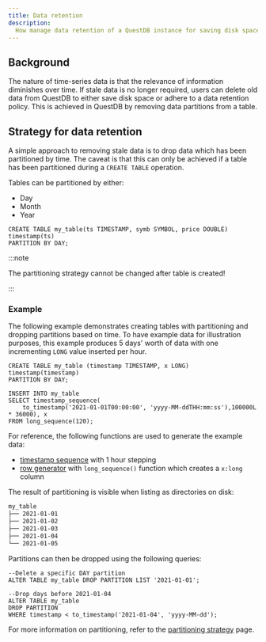 ```yaml
---
title: Data retention
description:
  How manage data retention of a QuestDB instance for saving disk space
---
```


## Background

The nature of time-series data is that the relevance of information diminishes
over time. If stale data is no longer required, users can delete old data from
QuestDB to either save disk space or adhere to a data retention policy. This is
achieved in QuestDB by removing data partitions from a table.

## Strategy for data retention

A simple approach to removing stale data is to drop data which has been
partitioned by time. The caveat is that this can only be achieved if a table has
been partitioned during a `CREATE TABLE` operation.

Tables can be partitioned by either:

- Day
- Month
- Year

```
CREATE TABLE my_table(ts TIMESTAMP, symb SYMBOL, price DOUBLE) timestamp(ts)
PARTITION BY DAY;
```

:::note

The partitioning strategy cannot be changed after table is created!

:::

### Example

The following example demonstrates creating tables with partitioning and
dropping partitions based on time. To have example data for illustration
purposes, this example produces 5 days' worth of data with one incrementing
`LONG` value inserted per hour.

```questdb-sql title="Creating a table and generating data"
CREATE TABLE my_table (timestamp TIMESTAMP, x LONG) timestamp(timestamp)
PARTITION BY DAY;

INSERT INTO my_table
SELECT timestamp_sequence(
    to_timestamp('2021-01-01T00:00:00', 'yyyy-MM-ddTHH:mm:ss'),100000L * 36000), x
FROM long_sequence(120);
```

For reference, the following functions are used to generate the example data:

- [timestamp sequence](/docs/reference/function/timestamp-generator/#timestamp_sequence) with 1 hour stepping
- [row generator](/docs/reference/function/row-generator/#long_sequence) with `long_sequence()` function which creates a `x:long` column

The result of partitioning is visible when listing as directories on disk:

```bash title="path/to/<QuestDB-root>/db"
my_table
├── 2021-01-01
├── 2021-01-02
├── 2021-01-03
├── 2021-01-04
└── 2021-01-05
```

Partitions can then be dropped using the following queries:

```
--Delete a specific DAY partition
ALTER TABLE my_table DROP PARTITION LIST '2021-01-01';

--Drop days before 2021-01-04
ALTER TABLE my_table
DROP PARTITION
WHERE timestamp < to_timestamp('2021-01-04', 'yyyy-MM-dd');
```

For more information on partitioning, refer to the
[partitioning strategy](/docs/concept/partitions/) page.

<!-- What not to do / dangers -->
